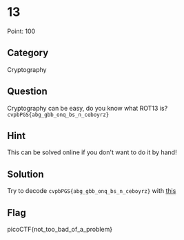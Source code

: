 # 13

Point: 100

## Category

Cryptography

## Question

Cryptography can be easy, do you know what ROT13 is? `cvpbPGS{abg_gbb_onq_bs_n_ceboyrz}`

## Hint

This can be solved online if you don't want to do it by hand!

## Solution

Try to decode `cvpbPGS{abg_gbb_onq_bs_n_ceboyrz}` with [this](https://cryptii.com/pipes/rot13-decoder)

## Flag

picoCTF{not\_too\_bad\_of\_a\_problem}

